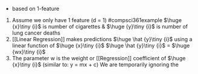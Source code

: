- based on 1-feature

1. Assume we only have 1 feature (d = 1)
		#compsci361example $\huge {x}\tiny {i}$ is number of cigarettes & $\huge {y}\tiny {i}$ is number of lung cancer deaths
2. [[Linear Regression]] makes predictions $\huge \hat {y}\tiny {i}$ using a linear function of $\huge {x}\tiny {i}$ 
		$\huge \hat {y}\tiny {i}$ = $\huge {wx}\tiny {i}$
3. The parameter w is the weight or [[Regression]] coefficient of $\huge {x}\tiny {i}$ (similar to: y = mx + c)
		We are temporarily ignoring the 
